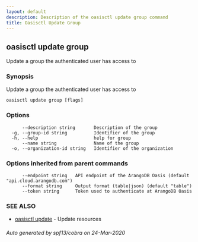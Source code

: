 ```yaml
---
layout: default
description: Description of the oasisctl update group command
title: Oasisctl Update Group
---
```

## oasisctl update group

Update a group the authenticated user has access to

### Synopsis

Update a group the authenticated user has access to

```
oasisctl update group [flags]
```

### Options

```
      --description string       Description of the group
  -g, --group-id string          Identifier of the group
  -h, --help                     help for group
      --name string              Name of the group
  -o, --organization-id string   Identifier of the organization
```

### Options inherited from parent commands

```
      --endpoint string   API endpoint of the ArangoDB Oasis (default "api.cloud.arangodb.com")
      --format string     Output format (table|json) (default "table")
      --token string      Token used to authenticate at ArangoDB Oasis
```

### SEE ALSO

* [oasisctl update](oasisctl_update.md)	 - Update resources

###### Auto generated by spf13/cobra on 24-Mar-2020
